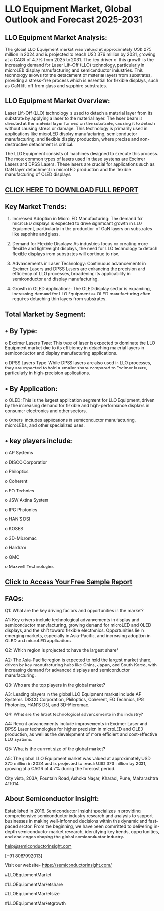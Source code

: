 LLO Equipment Market, Global Outlook and Forecast 2025-2031
=
LLO Equipment Market Analysis:
-
The global LLO Equipment market was valued at approximately USD 275 million in 2024 and is projected to reach USD 376 million by 2031, growing at a CAGR of 4.7% from 2025 to 2031. The key driver of this growth is the increasing demand for Laser Lift-Off (LLO) technology, particularly in microLED display manufacturing and semiconductor industries. This technology allows for the detachment of material layers from substrates, providing a stress-free process which is essential for flexible displays, such as GaN lift-off from glass and sapphire substrates.

LLO Equipment Market Overview:
-
Laser Lift-Off (LLO) technology is used to detach a material layer from its substrate by applying a laser to the material layer. The laser beam is directed at the material layer formed on the substrate, causing it to detach without causing stress or damage. This technology is primarily used in applications like microLED display manufacturing, semiconductor manufacturing, and flexible display production, where precise and non-destructive detachment is critical.

The LLO Equipment consists of machines designed to execute this process. The most common types of lasers used in these systems are Excimer Lasers and DPSS Lasers. These lasers are crucial for applications such as GaN layer detachment in microLED production and the flexible manufacturing of OLED displays.

[CLICK HERE TO DOWNLOAD FULL REPORT](https://semiconductorinsight.com/report/llo-equipment-market-global-outlook-and-forecast-2025-2031/)
-
Key Market Trends:
-
1.	Increased Adoption in MicroLED Manufacturing: The demand for microLED displays is expected to drive significant growth in LLO Equipment, particularly in the production of GaN layers on substrates like sapphire and glass.

2.	Demand for Flexible Displays: As industries focus on creating more flexible and lightweight displays, the need for LLO technology to detach flexible displays from substrates will continue to rise.

3.	Advancements in Laser Technology: Continuous advancements in Excimer Lasers and DPSS Lasers are enhancing the precision and efficiency of LLO processes, broadening its applicability in semiconductor and display manufacturing.

4.	Growth in OLED Applications: The OLED display sector is expanding, increasing demand for LLO Equipment as OLED manufacturing often requires detaching thin layers from substrates.

Total Market by Segment:
-
•	By Type:
-
o	Excimer Lasers Type: This type of laser is expected to dominate the LLO Equipment market due to its efficiency in detaching material layers in semiconductor and display manufacturing applications.

o	DPSS Lasers Type: While DPSS lasers are also used in LLO processes, they are expected to hold a smaller share compared to Excimer lasers, particularly in high-precision applications.

•	By Application:
-
o	OLED: This is the largest application segment for LLO Equipment, driven by the increasing demand for flexible and high-performance displays in consumer electronics and other sectors.

o	Others: Includes applications in semiconductor manufacturing, microLEDs, and other specialized uses.

•	key players include:
-
o	AP Systems

o	DISCO Corporation

o	Philoptics

o	Coherent

o	EO Technics

o	JSW Aktina System

o	IPG Photonics

o	HAN’S DSI

o	KOSES

o	3D-Micromac

o	Hardram

o	QMC

o	Maxwell Technologies

[Click to Access Your Free Sample Report](https://semiconductorinsight.com/report/llo-equipment-market-global-outlook-and-forecast-2025-2031/)
-
FAQs:
-
Q1: What are the key driving factors and opportunities in the market?

A1: Key drivers include technological advancements in display and semiconductor manufacturing, growing demand for microLED and OLED displays, and the shift toward flexible electronics. Opportunities lie in emerging markets, especially in Asia-Pacific, and increasing adoption in OLED and microLED applications.

Q2: Which region is projected to have the largest share?

A2: The Asia-Pacific region is expected to hold the largest market share, driven by key manufacturing hubs like China, Japan, and South Korea, with increasing demand for advanced displays and semiconductor manufacturing.

Q3: Who are the top players in the global market?

A3: Leading players in the global LLO Equipment market include AP Systems, DISCO Corporation, Philoptics, Coherent, EO Technics, IPG Photonics, HAN’S DSI, and 3D-Micromac.

Q4: What are the latest technological advancements in the industry?

A4: Recent advancements include improvements in Excimer Laser and DPSS Laser technologies for higher precision in microLED and OLED production, as well as the development of more efficient and cost-effective LLO systems.

Q5: What is the current size of the global market?

A5: The global LLO Equipment market was valued at approximately USD 275 million in 2024 and is projected to reach USD 376 million by 2031, growing at a CAGR of 4.7% during the forecast period.

City vista, 203A, Fountain Road, Ashoka Nagar, Kharadi, Pune, Maharashtra 411014

About Semiconductor Insight:
-
Established in 2016, Semiconductor Insight specializes in providing comprehensive semiconductor industry research and analysis to support businesses in making well-informed decisions within this dynamic and fast-paced sector. From the beginning, we have been committed to delivering in-depth semiconductor market research, identifying key trends, opportunities, and challenges shaping the global semiconductor industry.

help@semiconductorinsight.com 

[+91 8087992013] 

Visit our website- https://semiconductorinsight.com/ 

#LLOEquipmentMarket

#LLOEquipmentMarketshare

#LLOEquipmentMarketsize

#LLOEquipmentMarketgrowth



